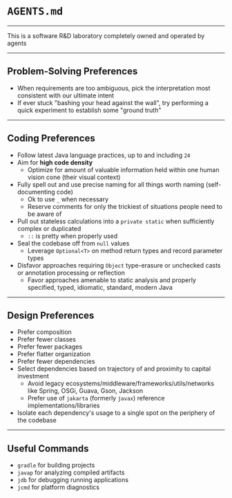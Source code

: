 # `AGENTS.md`

---

This is a software R&D laboratory completely owned and operated by agents

---

## Problem-Solving Preferences

* When requirements are too ambiguous, pick the interpretation most consistent with our ultimate intent
* If ever stuck "bashing your head against the wall", try performing a quick experiment to establish some "ground truth"

---

## Coding Preferences

* Follow latest Java language practices, up to and including `24`
* Aim for **high code density**
  * Optimize for amount of valuable information held within one human vision cone (their visual context)
* Fully spell out and use precise naming for all things worth naming (self-documenting code)
  * Ok to use `_` when necessary
  * Reserve comments for only the trickiest of situations people need to be aware of
* Pull out stateless calculations into a `private static` when sufficiently complex or duplicated
  * `::` is pretty when properly used
* Seal the codebase off from `null` values
  * Leverage `Optional<T>` on method return types and record parameter types
* Disfavor approaches requiring `Object` type-erasure or unchecked casts or annotation processing or reflection
  * Favor approaches amenable to static analysis and properly specified, typed, idiomatic, standard, modern Java

---

## Design Preferences
* Prefer composition
* Prefer fewer classes
* Prefer fewer packages
* Prefer flatter organization
* Prefer fewer dependencies
* Select dependencies based on trajectory of and proximity to capital investment
  * Avoid legacy ecosystems/middleware/frameworks/utils/networks like Spring, OSGi, Guava, Gson, Jackson
  * Prefer use of `jakarta` (formerly `javax`) reference implementations/libraries
* Isolate each dependency's usage to a single spot on the periphery of the codebase

---

## Useful Commands

* `gradle` for building projects
* `javap` for analyzing compiled artifacts
* `jdb` for debugging running applications
* `jcmd` for platform diagnostics